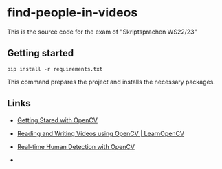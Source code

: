 # find-people-in-videos

This is the source code for the exam of "Skriptsprachen WS22/23"

## Getting started

```shell
pip install -r requirements.txt
```

This command prepares the project and installs the necessary packages.

## Links

- [Getting Stared with OpenCV](https://learnopencv.com/getting-started-with-opencv/)

- [Reading and Writing Videos using OpenCV | LearnOpenCV](https://learnopencv.com/reading-and-writing-videos-using-opencv/)

- [Real-time Human Detection with OpenCV](https://thedatafrog.com/en/articles/human-detection-video/)

- 